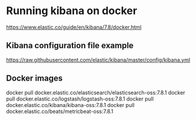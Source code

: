 # Running kibana on docker

https://www.elastic.co/guide/en/kibana/7.8/docker.html

## Kibana configuration file example

https://raw.githubusercontent.com/elastic/kibana/master/config/kibana.yml

## Docker images

docker pull docker.elastic.co/elasticsearch/elasticsearch-oss:7.8.1
docker pull docker.elastic.co/logstash/logstash-oss:7.8.1
docker pull docker.elastic.co/kibana/kibana-oss:7.8.1
docker pull docker.elastic.co/beats/metricbeat-oss:7.8.1
